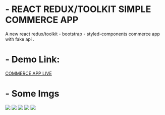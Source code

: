 # - REACT REDUX/TOOLKIT SIMPLE COMMERCE APP

A new react redux/toolkit - bootstrap - styled-components commerce app with fake api .

# - Demo Link:

<a href="simple-commerce-app.vercel.app">COMMERCE APP LIVE</a>

# - Some Imgs

<img src='https://i.postimg.cc/X7Zm2mcX/ecmo.png' border='0' /></a>
<img src='https://i.postimg.cc/nr92kbbJ/Captaaaure.png' border='0' /></a>
<img src='https://i.postimg.cc/kXrzpwjc/Caasasaspture.png' border='0' /></a>
<img src='https://i.postimg.cc/QxpwG5wr/Caasdasdsapture.png' border='0' /></a>
<img src='https://i.postimg.cc/PJC3RvD0/Captasdasdsure.png' border='0' /></a>
